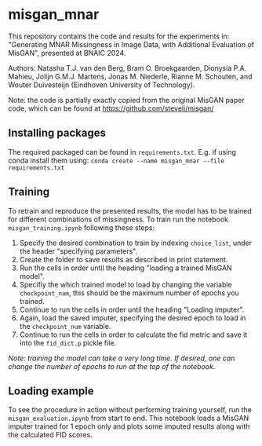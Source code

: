 # misgan_mnar

This repository contains the code and results for the experiments in:
"Generating MNAR Missingness in Image Data, with Additional Evaluation of MisGAN", presented at BNAIC 2024.

Authors: Natasha T.J. van den Berg, Bram O. Broekgaarden, Dionysia P.A. Mahieu, Jolijn G.M.J. Martens, Jonas M. Niederle, Rianne M. Schouten, and Wouter Duivesteijn (Eindhoven University of Technology).

Note: the code is partially exactly copied from the original MisGAN paper code, which can be found at https://github.com/steveli/misgan/

## Installing packages
The required packaged can be found in `requirements.txt`. E.g. if using conda install them using: `conda create --name misgan_mnar --file requirements.txt`

## Training
To retrain and reproduce the presented results, the model has to be trained for different combinations of missingness. To train run the notebook `misgan_training.ipynb` following these steps:

1. Specify the desired combination to train by indexing `choice_list`, under the header "specifying parameters".
2. Create the folder to save results as described in print statement.
3. Run the cells in order until the heading "loading a trained MisGAN model".
4. Specifiy the which trained model to load by changing the variable `checkpoint_num`, this should be the maximum number of epochs you trained.
5. Continue to run the cells in order until the heading "Loading imputer".
6. Again, load the saved imputer, specifying the desired epoch to load in the `checkpoint_num` variable.
7. Continue to run the cells in order to calculate the fid metric and save it into the `fid_dict.p` pickle file.

*Note: training the model can take a very long time. If desired, one can change the number of epochs to run at the top of the notebook.*
## Loading example
To see the procedure in action without performing training yourself, run the `misgan_evaluation.ipynb` from start to end. This notebook loads a MisGAN imputer trained for 1 epoch only and plots some imputed results along with the calculated FID scores.
